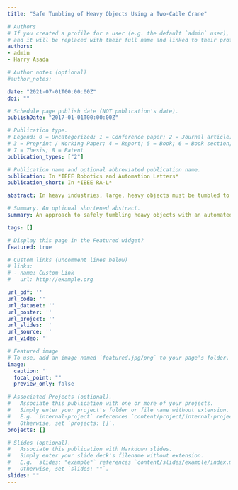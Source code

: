 ```yaml
---
title: "Safe Tumbling of Heavy Objects Using a Two-Cable Crane"

# Authors
# If you created a profile for a user (e.g. the default `admin` user), write the username (folder name) here 
# and it will be replaced with their full name and linked to their profile.
authors:
- admin
- Harry Asada

# Author notes (optional)
#author_notes:

date: "2021-07-01T00:00:00Z"
doi: ""

# Schedule page publish date (NOT publication's date).
publishDate: "2017-01-01T00:00:00Z"

# Publication type.
# Legend: 0 = Uncategorized; 1 = Conference paper; 2 = Journal article;
# 3 = Preprint / Working Paper; 4 = Report; 5 = Book; 6 = Book section;
# 7 = Thesis; 8 = Patent
publication_types: ["2"]

# Publication name and optional abbreviated publication name.
publication: In *IEEE Robotics and Automation Letters*
publication_short: In *IEEE RA-L*

abstract: In heavy industries, large, heavy objects must be tumbled to access features on their bottoms and sides for assembly and maintenance. Traditional manual operations using a single-cable crane are high-risk, and difficult for less experienced workers. Automating the tumbling process is made challenging due to the presence of kinematic and static singularities which are shown to occur when a single-cable crane loses control over the block being tumbled. Here, an autonomous method for safely tumbling a heavy block sitting on a surface using a two-cable crane is presented. Two winches controlling a pair of cables on a crane are coordinated in such a way that a) the block cannot slip on the floor, b) the block is not lifted into the air, and c) the block is under quasi-static balanced control at all times. A control algorithm for coordinating the two winches is developed for safely tumbling a block without slipping or becoming airborne as well as for eliminating the effect of singularities. A small-scale prototype is developed and the control algorithm is implemented and evaluated experimentally.

# Summary. An optional shortened abstract.
summary: An approach to safely tumbling heavy objects with an automated crane.

tags: []

# Display this page in the Featured widget?
featured: true

# Custom links (uncomment lines below)
# links:
# - name: Custom Link
#   url: http://example.org

url_pdf: ''
url_code: ''
url_dataset: ''
url_poster: ''
url_project: ''
url_slides: ''
url_source: ''
url_video: ''

# Featured image
# To use, add an image named `featured.jpg/png` to your page's folder. 
image:
  caption: ''
  focal_point: ""
  preview_only: false

# Associated Projects (optional).
#   Associate this publication with one or more of your projects.
#   Simply enter your project's folder or file name without extension.
#   E.g. `internal-project` references `content/project/internal-project/index.md`.
#   Otherwise, set `projects: []`.
projects: []

# Slides (optional).
#   Associate this publication with Markdown slides.
#   Simply enter your slide deck's filename without extension.
#   E.g. `slides: "example"` references `content/slides/example/index.md`.
#   Otherwise, set `slides: ""`.
slides: ""
---
```


<!-- {{% callout note %}}
Click the *Cite* button above to demo the feature to enable visitors to import publication metadata into their reference management software.
{{% /callout %}}

{{% callout note %}}
Create your slides in Markdown - click the *Slides* button to check out the example.
{{% /callout %}}

Supplementary notes can be added here, including [code, math, and images](https://wowchemy.com/docs/writing-markdown-latex/). -->
